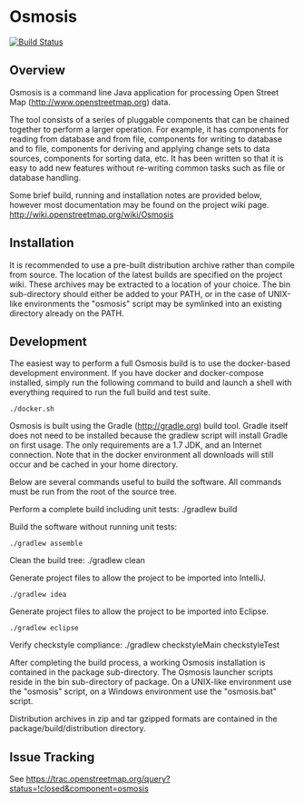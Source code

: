 # Osmosis
[![Build Status](https://travis-ci.org/openstreetmap/osmosis.svg?branch=master)](https://travis-ci.org/openstreetmap/osmosis)

## Overview

Osmosis is a command line Java application for processing Open Street Map
(http://www.openstreetmap.org) data.

The tool consists of a series of pluggable components that can be chained
together to perform a larger operation. For example, it has components for
reading from database and from file, components for writing to database and to
file, components for deriving and applying change sets to data sources,
components for sorting data, etc. It has been written so that it is easy to add
new features without re-writing common tasks such as file or database handling.

Some brief build, running and installation notes are provided below, however
most documentation may be found on the project wiki page.
http://wiki.openstreetmap.org/wiki/Osmosis

## Installation

It is recommended to use a pre-built distribution archive rather than compile
from source.  The location of the latest builds are specified on the project
wiki. These archives may be extracted to a location of your choice.  The bin
sub-directory should either be added to your PATH, or in the case of UNIX-like
environments the "osmosis" script may be symlinked into an existing directory
already on the PATH.

## Development

The easiest way to perform a full Osmosis build is to use the docker-based
development environment.  If you have docker and docker-compose installed,
simply run the following command to build and launch a shell with everything
required to run the full build and test suite.

    ./docker.sh

Osmosis is built using the Gradle (http://gradle.org) build tool.  Gradle itself
does not need to be installed because the gradlew script will install Gradle on
first usage.  The only requirements are a 1.7 JDK, and an Internet connection.
Note that in the docker environment all downloads will still occur and be cached
in your home directory.

Below are several commands useful to build the software.  All commands must be
run from the root of the source tree.

Perform a complete build including unit tests:
    ./gradlew build

Build the software without running unit tests:

    ./gradlew assemble

Clean the build tree:
    ./gradlew clean

Generate project files to allow the project to be imported into IntelliJ.

    ./gradlew idea

Generate project files to allow the project to be imported into Eclipse.

    ./gradlew eclipse

Verify checkstyle compliance:
    ./gradlew checkstyleMain checkstyleTest

After completing the build process, a working Osmosis installation is contained
in the package sub-directory.  The Osmosis launcher scripts reside in the bin
sub-directory of package.  On a UNIX-like environment use the "osmosis" script,
on a Windows environment use the "osmosis.bat" script.

Distribution archives in zip and tar gzipped formats are contained in the
package/build/distribution directory.

## Issue Tracking

See https://trac.openstreetmap.org/query?status=!closed&component=osmosis
